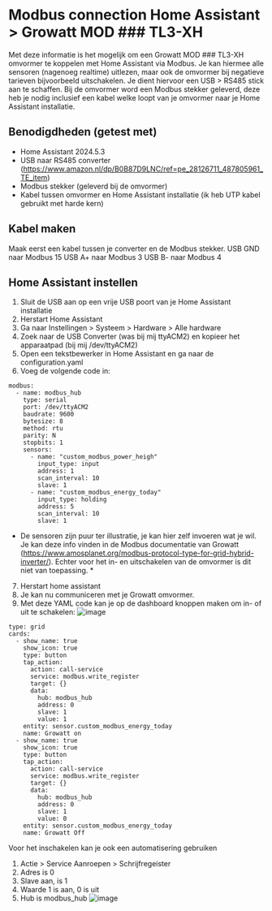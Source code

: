 # Modbus connection Home Assistant > Growatt MOD ### TL3-XH
Met deze informatie is het mogelijk om een Growatt MOD ### TL3-XH omvormer te koppelen met Home Assistant via Modbus. Je kan hiermee alle sensoren (nagenoeg realtime) uitlezen, maar ook de omvormer bij negatieve tarieven bijvoorbeeld uitschakelen. Je dient hiervoor een USB > RS485 stick aan te schaffen. Bij de omvormer word een Modbus stekker geleverd, deze heb je nodig inclusief een kabel welke loopt van je omvormer naar je Home Assistant installatie.

## Benodigdheden (getest met)
- Home Assistant 2024.5.3
- USB naar RS485 converter (https://www.amazon.nl/dp/B0B87D9LNC/ref=pe_28126711_487805961_TE_item)
- Modbus stekker (geleverd bij de omvormer)
- Kabel tussen omvormer en Home Assistant installatie (ik heb UTP kabel gebruikt met harde kern)

## Kabel maken
Maak eerst een kabel tussen je converter en de Modbus stekker.
USB GND naar Modbus 15
USB A+ naar Modbus 3
USB B- naar Modbus 4

## Home Assistant instellen
1. Sluit de USB aan op een vrije USB poort van je Home Assistant installatie
2. Herstart Home Assistant
3. Ga naar Instellingen >  Systeem > Hardware > Alle hardware
4. Zoek naar de USB Converter (was bij mij ttyACM2) en kopieer het apparaatpad (bij mij /dev/ttyACM2)
5. Open een tekstbewerker in Home Assistant en ga naar de configuration.yaml
6. Voeg de volgende code in:

```
modbus:
  - name: modbus_hub
    type: serial
    port: /dev/ttyACM2
    baudrate: 9600
    bytesize: 8
    method: rtu
    parity: N
    stopbits: 1
    sensors:
      - name: "custom_modbus_power_heigh"
        input_type: input
        address: 1
        scan_interval: 10
        slave: 1
      - name: "custom_modbus_energy_today"
        input_type: holding
        address: 5
        scan_interval: 10
        slave: 1
```

* De sensoren zijn puur ter illustratie, je kan hier zelf invoeren wat je wil. Je kan deze info vinden in de Modbus documentatie van Growatt (https://www.amosplanet.org/modbus-protocol-type-for-grid-hybrid-inverter/). Echter voor het in- en uitschakelen van de omvormer is dit niet van toepassing. *

7. Herstart home assistant
8. Je kan nu communiceren met je Growatt omvormer.
9. Met deze YAML code kan je op de dashboard knoppen maken om in- of uit te schakelen:
![image](https://github.com/martijntenpas/growatt-tl3-xh/assets/84871327/2e324d04-f251-4f96-9671-097643c4989f)
```
type: grid
cards:
  - show_name: true
    show_icon: true
    type: button
    tap_action:
      action: call-service
      service: modbus.write_register
      target: {}
      data:
        hub: modbus_hub
        address: 0
        slave: 1
        value: 1
    entity: sensor.custom_modbus_energy_today
    name: Growatt on
  - show_name: true
    show_icon: true
    type: button
    tap_action:
      action: call-service
      service: modbus.write_register
      target: {}
      data:
        hub: modbus_hub
        address: 0
        slave: 1
        value: 0
    entity: sensor.custom_modbus_energy_today
    name: Growatt Off
```

Voor het inschakelen kan je ook een automatisering gebruiken
1. Actie > Service Aanroepen > Schrijfregeister
2. Adres is 0
3. Slave aan, is 1
4. Waarde 1 is aan, 0 is uit
5. Hub is modbus_hub
![image](https://github.com/martijntenpas/growatt-tl3-xh/assets/84871327/46dbf34d-0dc3-4ae0-98ee-ccb7139d5b87)


